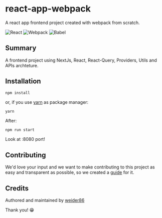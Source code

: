 # react-app-webpack

A react app frontend project created with webpack from scratch.

![React](https://img.shields.io/badge/technology-React-cyan.svg)
![Webpack](https://img.shields.io/badge/webpack-build)
![Babel](https://img.shields.io/badge/babel-build)


## Summary
A frontend project using NextJs, React, React-Query, Providers, Utils and APIs archteture.

## Installation

```bash
npm install
```

or, if you use [yarn](https://yarnpkg.com/) as package manager:

```
yarn
```

After:

```
npm run start
```

Look at :8080 port!

## Contributing

We'd love your input and we want to make contributing to this project as easy and transparent as possible, so we created a [guide](CONTRIBUTING.md) for it.

## Credits

Authored and maintained by [weider86](mailto:weider86@gmail.com)

Thank you! 😁

